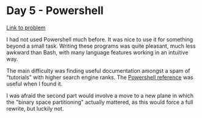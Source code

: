 
# Day 5 - Powershell

[Link to problem](https://adventofcode.com/2020/day/5)

I had not used Powershell much before. It was nice to use it
for something beyond a small task. Writing these
programs was quite pleasant, much less awkward than Bash, with many
language features working in an intuitive way.

The main difficulty was finding useful documentation amongst a spam
of "tutorials" with higher search engine ranks. The
[Powershell reference](https://docs.microsoft.com/en-us/powershell/module/microsoft.powershell.core/about/about)
was useful when I found it. 

I was afraid the second part would involve a move to a new plane in which
the "binary space partitioning" actually mattered, as this would force
a full rewrite, but luckily not.


